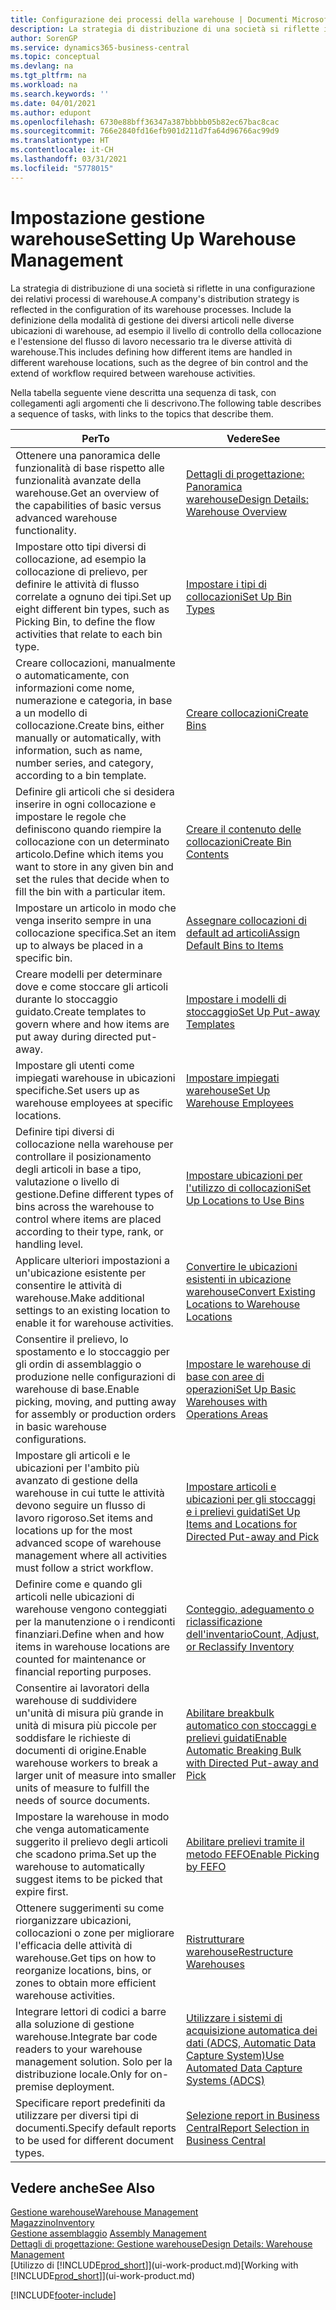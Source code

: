 ```yaml
---
title: Configurazione dei processi della warehouse | Documenti Microsoft
description: La strategia di distribuzione di una società si riflette in una configurazione dei relativi processi di warehouse. Include la definizione della modalità di gestione dei diversi articoli nelle diverse ubicazioni di warehouse, ad esempio il livello di controllo della collocazione e l'estensione del flusso di lavoro necessario tra le diverse attività di warehouse.
author: SorenGP
ms.service: dynamics365-business-central
ms.topic: conceptual
ms.devlang: na
ms.tgt_pltfrm: na
ms.workload: na
ms.search.keywords: ''
ms.date: 04/01/2021
ms.author: edupont
ms.openlocfilehash: 6730e88bff36347a387bbbbb05b82ec67bac8cac
ms.sourcegitcommit: 766e2840fd16efb901d211d7fa64d96766ac99d9
ms.translationtype: HT
ms.contentlocale: it-CH
ms.lasthandoff: 03/31/2021
ms.locfileid: "5778015"
---
```

# <a name="setting-up-warehouse-management"></a><span data-ttu-id="6f921-104">Impostazione gestione warehouse</span><span class="sxs-lookup"><span data-stu-id="6f921-104">Setting Up Warehouse Management</span></span>
<span data-ttu-id="6f921-105">La strategia di distribuzione di una società si riflette in una configurazione dei relativi processi di warehouse.</span><span class="sxs-lookup"><span data-stu-id="6f921-105">A company's distribution strategy is reflected in the configuration of its warehouse processes.</span></span> <span data-ttu-id="6f921-106">Include la definizione della modalità di gestione dei diversi articoli nelle diverse ubicazioni di warehouse, ad esempio il livello di controllo della collocazione e l'estensione del flusso di lavoro necessario tra le diverse attività di warehouse.</span><span class="sxs-lookup"><span data-stu-id="6f921-106">This includes defining how different items are handled in different warehouse locations, such as the degree of bin control and the extend of workflow required between warehouse activities.</span></span>  

 <span data-ttu-id="6f921-107">Nella tabella seguente viene descritta una sequenza di task, con collegamenti agli argomenti che li descrivono.</span><span class="sxs-lookup"><span data-stu-id="6f921-107">The following table describes a sequence of tasks, with links to the topics that describe them.</span></span>   

|<span data-ttu-id="6f921-108">**Per**</span><span class="sxs-lookup"><span data-stu-id="6f921-108">**To**</span></span>|<span data-ttu-id="6f921-109">**Vedere**</span><span class="sxs-lookup"><span data-stu-id="6f921-109">**See**</span></span>|  
|------------|-------------|  
|<span data-ttu-id="6f921-110">Ottenere una panoramica delle funzionalità di base rispetto alle funzionalità avanzate della warehouse.</span><span class="sxs-lookup"><span data-stu-id="6f921-110">Get an overview of the capabilities of basic versus advanced warehouse functionality.</span></span>|[<span data-ttu-id="6f921-111">Dettagli di progettazione: Panoramica warehouse</span><span class="sxs-lookup"><span data-stu-id="6f921-111">Design Details: Warehouse Overview</span></span>](design-details-warehouse-overview.md)|  
|<span data-ttu-id="6f921-112">Impostare otto tipi diversi di collocazione, ad esempio la collocazione di prelievo, per definire le attività di flusso correlate a ognuno dei tipi.</span><span class="sxs-lookup"><span data-stu-id="6f921-112">Set up eight different bin types, such as Picking Bin, to define the flow activities that relate to each bin type.</span></span>|[<span data-ttu-id="6f921-113">Impostare i tipi di collocazioni</span><span class="sxs-lookup"><span data-stu-id="6f921-113">Set Up Bin Types</span></span>](warehouse-how-to-set-up-bin-types.md)|  
|<span data-ttu-id="6f921-114">Creare collocazioni, manualmente o automaticamente, con informazioni come nome, numerazione e categoria, in base a un modello di collocazione.</span><span class="sxs-lookup"><span data-stu-id="6f921-114">Create bins, either manually or automatically, with information, such as name, number series, and category, according to a bin template.</span></span>|[<span data-ttu-id="6f921-115">Creare collocazioni</span><span class="sxs-lookup"><span data-stu-id="6f921-115">Create Bins</span></span>](warehouse-how-to-create-individual-bins.md)|  
|<span data-ttu-id="6f921-116">Definire gli articoli che si desidera inserire in ogni collocazione e impostare le regole che definiscono quando riempire la collocazione con un determinato articolo.</span><span class="sxs-lookup"><span data-stu-id="6f921-116">Define which items you want to store in any given bin and set the rules that decide when to fill the bin with a particular item.</span></span>|[<span data-ttu-id="6f921-117">Creare il contenuto delle collocazioni</span><span class="sxs-lookup"><span data-stu-id="6f921-117">Create Bin Contents</span></span>](warehouse-how-to-set-up-bin-contents.md)|  
|<span data-ttu-id="6f921-118">Impostare un articolo in modo che venga inserito sempre in una collocazione specifica.</span><span class="sxs-lookup"><span data-stu-id="6f921-118">Set an item up to always be placed in a specific bin.</span></span>|[<span data-ttu-id="6f921-119">Assegnare collocazioni di default ad articoli</span><span class="sxs-lookup"><span data-stu-id="6f921-119">Assign Default Bins to Items</span></span>](warehouse-how-to-assign-default-bins-to-items.md)|
|<span data-ttu-id="6f921-120">Creare modelli per determinare dove e come stoccare gli articoli durante lo stoccaggio guidato.</span><span class="sxs-lookup"><span data-stu-id="6f921-120">Create templates to govern where and how items are put away during directed put-away.</span></span>|[<span data-ttu-id="6f921-121">Impostare i modelli di stoccaggio</span><span class="sxs-lookup"><span data-stu-id="6f921-121">Set Up Put-away Templates</span></span>](warehouse-how-to-set-up-put-away-templates.md)|
|<span data-ttu-id="6f921-122">Impostare gli utenti come impiegati warehouse in ubicazioni specifiche.</span><span class="sxs-lookup"><span data-stu-id="6f921-122">Set users up as warehouse employees at specific locations.</span></span>|[<span data-ttu-id="6f921-123">Impostare impiegati warehouse</span><span class="sxs-lookup"><span data-stu-id="6f921-123">Set Up Warehouse Employees</span></span>](warehouse-how-to-set-up-warehouse-employees.md)|
|<span data-ttu-id="6f921-124">Definire tipi diversi di collocazione nella warehouse per controllare il posizionamento degli articoli in base a tipo, valutazione o livello di gestione.</span><span class="sxs-lookup"><span data-stu-id="6f921-124">Define different types of bins across the warehouse to control where items are placed according to their type, rank, or handling level.</span></span>|[<span data-ttu-id="6f921-125">Impostare ubicazioni per l'utilizzo di collocazioni</span><span class="sxs-lookup"><span data-stu-id="6f921-125">Set Up Locations to Use Bins</span></span>](warehouse-how-to-set-up-locations-to-use-bins.md)|
|<span data-ttu-id="6f921-126">Applicare ulteriori impostazioni a un'ubicazione esistente per consentire le attività di warehouse.</span><span class="sxs-lookup"><span data-stu-id="6f921-126">Make additional settings to an existing location to enable it for warehouse activities.</span></span>|[<span data-ttu-id="6f921-127">Convertire le ubicazioni esistenti in ubicazione warehouse</span><span class="sxs-lookup"><span data-stu-id="6f921-127">Convert Existing Locations to Warehouse Locations</span></span>](warehouse-how-to-convert-existing-locations-to-warehouse-locations.md)|
|<span data-ttu-id="6f921-128">Consentire il prelievo, lo spostamento e lo stoccaggio per gli ordin di assemblaggio o produzione nelle configurazioni di warehouse di base.</span><span class="sxs-lookup"><span data-stu-id="6f921-128">Enable picking, moving, and putting away for assembly or production orders in basic warehouse configurations.</span></span>|[<span data-ttu-id="6f921-129">Impostare le warehouse di base con aree di operazioni</span><span class="sxs-lookup"><span data-stu-id="6f921-129">Set Up Basic Warehouses with Operations Areas</span></span>](warehouse-how-to-set-up-basic-warehouses-with-operations-areas.md)|  
|<span data-ttu-id="6f921-130">Impostare gli articoli e le ubicazioni per l'ambito più avanzato di gestione della warehouse in cui tutte le attività devono seguire un flusso di lavoro rigoroso.</span><span class="sxs-lookup"><span data-stu-id="6f921-130">Set items and locations up for the most advanced scope of warehouse management where all activities must follow a strict workflow.</span></span>|[<span data-ttu-id="6f921-131">Impostare articoli e ubicazioni per gli stoccaggi e i prelievi guidati</span><span class="sxs-lookup"><span data-stu-id="6f921-131">Set Up Items and Locations for Directed Put-away and Pick</span></span>](warehouse-how-to-set-up-items-for-directed-put-away-and-pick.md)|  
|<span data-ttu-id="6f921-132">Definire come e quando gli articoli nelle ubicazioni di warehouse vengono conteggiati per la manutenzione o i rendiconti finanziari.</span><span class="sxs-lookup"><span data-stu-id="6f921-132">Define when and how items in warehouse locations are counted for maintenance or financial reporting purposes.</span></span>|[<span data-ttu-id="6f921-133">Conteggio, adeguamento o riclassificazione dell'inventario</span><span class="sxs-lookup"><span data-stu-id="6f921-133">Count, Adjust, or Reclassify Inventory</span></span>](inventory-how-count-adjust-reclassify.md)|
|<span data-ttu-id="6f921-134">Consentire ai lavoratori della warehouse di suddividere un'unità di misura più grande in unità di misura più piccole per soddisfare le richieste di documenti di origine.</span><span class="sxs-lookup"><span data-stu-id="6f921-134">Enable warehouse workers to break a larger unit of measure into smaller units of measure to fulfill the needs of source documents.</span></span>|[<span data-ttu-id="6f921-135">Abilitare breakbulk automatico con stoccaggi e prelievi guidati</span><span class="sxs-lookup"><span data-stu-id="6f921-135">Enable Automatic Breaking Bulk with Directed Put-away and Pick</span></span>](warehouse-enable-automatic-breaking-bulk-with-directed-put-away-and-pick.md)|  
|<span data-ttu-id="6f921-136">Impostare la warehouse in modo che venga automaticamente suggerito il prelievo degli articoli che scadono prima.</span><span class="sxs-lookup"><span data-stu-id="6f921-136">Set up the warehouse to automatically suggest items to be picked that expire first.</span></span>|[<span data-ttu-id="6f921-137">Abilitare prelievi tramite il metodo FEFO</span><span class="sxs-lookup"><span data-stu-id="6f921-137">Enable Picking by FEFO</span></span>](warehouse-picking-by-fefo.md)|
|<span data-ttu-id="6f921-138">Ottenere suggerimenti su come riorganizzare ubicazioni, collocazioni o zone per migliorare l'efficacia delle attività di warehouse.</span><span class="sxs-lookup"><span data-stu-id="6f921-138">Get tips on how to reorganize locations, bins, or zones to obtain more efficient warehouse activities.</span></span>|[<span data-ttu-id="6f921-139">Ristrutturare warehouse</span><span class="sxs-lookup"><span data-stu-id="6f921-139">Restructure Warehouses</span></span>](warehouse-how-to-restructure-warehouses.md)|
|<span data-ttu-id="6f921-140">Integrare lettori di codici a barre alla soluzione di gestione warehouse.</span><span class="sxs-lookup"><span data-stu-id="6f921-140">Integrate bar code readers to your warehouse management solution.</span></span> <span data-ttu-id="6f921-141">Solo per la distribuzione locale.</span><span class="sxs-lookup"><span data-stu-id="6f921-141">Only for on-premise deployment.</span></span>|[<span data-ttu-id="6f921-142">Utilizzare i sistemi di acquisizione automatica dei dati (ADCS, Automatic Data Capture System)</span><span class="sxs-lookup"><span data-stu-id="6f921-142">Use Automated Data Capture Systems (ADCS)</span></span>](warehouse-use-automated-data-capture-systems-adcs.md)|
|<span data-ttu-id="6f921-143">Specificare report predefiniti da utilizzare per diversi tipi di documenti.</span><span class="sxs-lookup"><span data-stu-id="6f921-143">Specify default reports to be used for different document types.</span></span>|[<span data-ttu-id="6f921-144">Selezione report in Business Central</span><span class="sxs-lookup"><span data-stu-id="6f921-144">Report Selection in Business Central</span></span>](across-report-selections.md)|

## <a name="see-also"></a><span data-ttu-id="6f921-145">Vedere anche</span><span class="sxs-lookup"><span data-stu-id="6f921-145">See Also</span></span>  
[<span data-ttu-id="6f921-146">Gestione warehouse</span><span class="sxs-lookup"><span data-stu-id="6f921-146">Warehouse Management</span></span>](warehouse-manage-warehouse.md)  
[<span data-ttu-id="6f921-147">Magazzino</span><span class="sxs-lookup"><span data-stu-id="6f921-147">Inventory</span></span>](inventory-manage-inventory.md)  
<span data-ttu-id="6f921-148">[Gestione assemblaggio](assembly-assemble-items.md)  </span><span class="sxs-lookup"><span data-stu-id="6f921-148">[Assembly Management](assembly-assemble-items.md)  </span></span>  
[<span data-ttu-id="6f921-149">Dettagli di progettazione: Gestione warehouse</span><span class="sxs-lookup"><span data-stu-id="6f921-149">Design Details: Warehouse Management</span></span>](design-details-warehouse-management.md)  
<span data-ttu-id="6f921-150">[Utilizzo di [!INCLUDE[prod_short](includes/prod_short.md)]](ui-work-product.md)</span><span class="sxs-lookup"><span data-stu-id="6f921-150">[Working with [!INCLUDE[prod_short](includes/prod_short.md)]](ui-work-product.md)</span></span>


[!INCLUDE[footer-include](includes/footer-banner.md)]